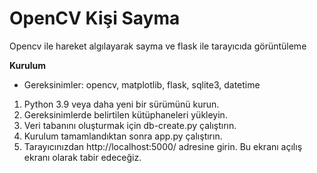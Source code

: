 # OpenCV Kişi Sayma
Opencv ile hareket algılayarak sayma ve flask ile tarayıcıda görüntüleme

**Kurulum**
- Gereksinimler: opencv, matplotlib, flask, sqlite3, datetime

1. Python 3.9 veya daha yeni bir sürümünü kurun.
2. Gereksinimlerde belirtilen kütüphaneleri yükleyin.
3. Veri tabanını oluşturmak için db-create.py çalıştırın.
4. Kurulum tamamlandıktan sonra app.py çalıştırın.
5. Tarayıcınızdan http://localhost:5000/ adresine girin. Bu ekranı açılış ekranı olarak tabir edeceğiz.
